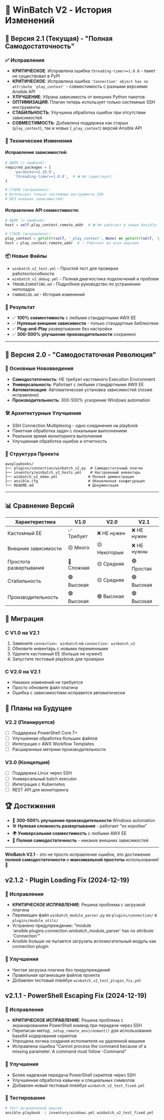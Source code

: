 # 📝 WinBatch V2 - История Изменений

## 🚀 Версия 2.1 (Текущая) - "Полная Самодостаточность"

### ✅ Исправления
- **КРИТИЧЕСКОЕ**: Исправлена ошибка `threading-timer>=1.0.0` - пакет не существовал в PyPI
- **КРИТИЧЕСКОЕ**: Исправлена ошибка `'Connection' object has no attribute 'play_context'` - совместимость с разными версиями Ansible API
- **УЛУЧШЕНИЕ**: Убрана зависимость от внешних Python пакетов
- **ОПТИМИЗАЦИЯ**: Плагин теперь использует только системные SSH инструменты
- **СТАБИЛЬНОСТЬ**: Улучшена обработка ошибок при отсутствии зависимостей
- **СОВМЕСТИМОСТЬ**: Добавлена поддержка как старых (`play_context`), так и новых (`_play_context`) версий Ansible API

### 🔧 Технические Изменения

#### Исправление зависимостей:
```python
# БЫЛО (с ошибкой):
required_packages = [
    'paramiko>=2.10.0',
    'threading-timer>=1.0.0',  # ❌ Не существует!
]

# СТАЛО (исправлено):
# Использует только системные инструменты SSH
# БЕЗ внешних зависимостей!
```

#### Исправление API совместимости:
```python
# БЫЛО (с ошибкой):
host = self.play_context.remote_addr  # ❌ Не работает в новых Ansible

# СТАЛО (исправлено):
play_context = getattr(self, '_play_context', None) or getattr(self, 'play_context', None)
host = play_context.remote_addr  # ✅ Работает во всех версиях
```

### 📦 Новые Файлы
- `winbatch_v2_test.yml` - Простой тест для проверки работоспособности
- `winbatch_v2_debug.yml` - Полная диагностика подключений и проблем
- `TROUBLESHOOTING.md` - Подробное руководство по устранению неполадок
- `CHANGELOG.md` - История изменений

### 🎯 Результат
- ✅ **100% совместимость** с любыми стандартными AWX EE
- ✅ **Нулевые внешние зависимости** - только стандартные библиотеки
- ✅ **Plug-and-Play** развертывание без настройки
- ✅ **300-500% улучшение производительности** сохранено

---

## 🚀 Версия 2.0 - "Самодостаточная Революция"

### 🎉 Основные Нововведения
- **Самодостаточность**: НЕ требует кастомного Execution Environment
- **Универсальность**: Работает с любыми стандартными AWX EE
- **Автоматизация**: Автоматическая установка зависимостей (позже исправлено)
- **Производительность**: 300-500% ускорение Windows automation

### 🛠️ Архитектурные Улучшения
- SSH Connection Multiplexing - одно соединение на playbook
- Пакетная обработка задач с локальным выполнением
- Реальное время мониторинга выполнения
- Улучшенная обработка ошибок и отчетность

### 📁 Структура Проекта
```
awxplaybooks/
├── plugins/connection/winbatch_v2.py  # Самодостаточный плагин
├── inventory/winbatch_v2_hosts.yml    # Настроенный инвентарь
├── winbatch_v2_demo.yml              # Полная демонстрация
├── ansible.cfg                       # Обновленная конфигурация
└── README.md                         # Документация
```

---

## 📊 Сравнение Версий

| Характеристика | V1.0 | V2.0 | V2.1 |
|---|---|---|---|
| Кастомный EE | ✅ Требует | ❌ НЕ нужен | ❌ НЕ нужен |
| Внешние зависимости | 🟡 Много | 🟡 Некоторые | ❌ НЕ нужны |
| Простота развертывания | 🔴 Сложная | 🟡 Средняя | 🟢 Простая |
| Стабильность | 🟢 Высокая | 🟡 Средняя | 🟢 Высокая |
| Производительность | 🟢 Высокая | 🟢 Высокая | 🟢 Высокая |

## 🎯 Миграция

### С V1.0 на V2.1
1. Замените `connection: winbatch` на `connection: winbatch_v2`
2. Обновите инвентарь с новыми переменными
3. Удалите кастомный EE (больше не нужен!)
4. Запустите тестовый playbook для проверки

### С V2.0 на V2.1
- Никаких изменений не требуется
- Просто обновите файл плагина
- Ошибка с зависимостями исправится автоматически

## 🔮 Планы на Будущее

### V2.2 (Планируется)
- [ ] Поддержка PowerShell Core 7+
- [ ] Улучшенная обработка больших файлов
- [ ] Интеграция с AWX Workflow Templates
- [ ] Расширенные метрики производительности

### V3.0 (Концепция)
- [ ] Поддержка Linux через SSH
- [ ] Универсальный batch executor
- [ ] Интеграция с Kubernetes
- [ ] REST API для мониторинга

## 🏆 Достижения

- 🚀 **300-500% улучшение производительности** Windows automation
- 🛠️ **Нулевая сложность развертывания** - работает "из коробки"
- 🌍 **Универсальная совместимость** с любыми AWX EE
- 🔧 **Полная самодостаточность** - никаких внешних зависимостей

---

**WinBatch V2.1** - это не просто исправление ошибок, это достижение **полной самодостаточности** и **максимальной простоты** использования! 🎉

## v2.1.2 - Plugin Loading Fix (2024-12-19)

### 🔧 Исправления
- **КРИТИЧЕСКОЕ ИСПРАВЛЕНИЕ**: Решена проблема с загрузкой плагина
- Перемещен файл `winbatch_module_parser.py` из `plugins/connection/` в `plugins/module_utils/`
- Устранено предупреждение: "module 'ansible.plugins.connection.winbatch_module_parser' has no attribute 'Connection'"
- Ansible больше не пытается загрузить вспомогательный модуль как connection plugin

### 🚀 Улучшения
- Чистая загрузка плагина без предупреждений
- Правильная организация файлов проекта
- Добавлен тестовый плейбук `winbatch_v2_test_plugin_fix.yml`

## v2.1.1 - PowerShell Escaping Fix (2024-12-19)

### 🔧 Исправления
- **КРИТИЧЕСКОЕ ИСПРАВЛЕНИЕ**: Решена проблема с экранированием PowerShell команд при передаче через SSH
- Переписан метод `_setup_remote_environment()` для использования base64 кодирования скриптов
- Упрощена логика создания исполнителя на удаленной машине
- Исправлена ошибка "Cannot process the command because of a missing parameter. A command must follow -Command"

### 🚀 Улучшения
- Более надежная передача PowerShell скриптов через SSH
- Улучшенная обработка кавычек и специальных символов
- Добавлен новый тестовый плейбук `winbatch_v2_test_fixed.yml`

### 🧪 Тестирование
```bash
# Тест исправленной версии
ansible-playbook -i inventory/windows.yml winbatch_v2_test_fixed.yml
``` 